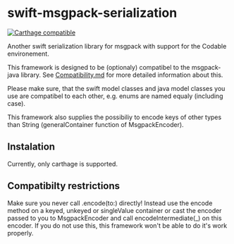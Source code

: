 # swift-msgpack-serialization
[![Carthage compatible](https://img.shields.io/badge/Carthage-compatible-4BC51D.svg?style=flat)](https://github.com/Carthage/Carthage)

Another swift serialization library for msgpack with support for the Codable environement.

This framework is designed to be (optionaly) compatibel to the msgpack-java library.
See [Compatibility.md](https://github.com/cherrywoods/swift-msgpack-serialization/blob/master/Compatibility.md) for more detailed information about this.

Please make sure, that the swift model classes and java model classes you use are compatibel to each other, e.g. enums are named equaly (including case).

This framework also supplies the possibiliy to encode keys of other types than String (generalContainer function of MsgpackEncoder).
## Instalation
Currently, only carthage is supported.

## Compatibilty restrictions
Make sure you never call .encode(to:) directly! Instead use the encode method on a keyed, unkeyed or singleValue container or cast the encoder passed to you to MsgpackEncoder and call encodeIntermediate(_) on this encoder. If you do not use this, this framework won't be able to do it's work properly.
